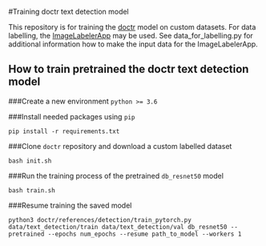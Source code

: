 #Training doctr text detection model

This repository is for training the [doctr](https://mindee.github.io/doctr/) model on custom datasets.
For data labelling, the [ImageLabelerApp](https://github.com/dronperminov/ImageLabelerApp) may be used. 
See data_for_labelling.py for additional information how to make the input data for the ImageLabelerApp.

## How to train pretrained the doctr text detection model

###Create a new environment 
`python >= 3.6`

###Install needed packages using `pip`
```shell
pip install -r requirements.txt
```

###Clone `doctr` repository and download a custom labelled dataset
```shell
bash init.sh
```

###Run the training process of the pretrained `db_resnet50` model
```shell
bash train.sh
```

###Resume training the saved model
```shell
python3 doctr/references/detection/train_pytorch.py data/text_detection/train data/text_detection/val db_resnet50 --pretrained --epochs num_epochs --resume path_to_model --workers 1
```
